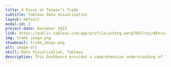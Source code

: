 ```yaml
---
title: A Focus on Taiwan's Trade
subtitle: Tableau Data Visualization
layout: default
modal-id: 2
project-date: December 2023
link: https://public.tableau.com/app/profile/yuting.weng7987/viz/AFocusonTaiwansTrade/DatavizProject
img: trade_image.png
thumbnail: trade_image.png
alt: image-alt
skill: Data Visualization, Tableau
description: This Dashboard provides a comprehensive understanding of Taiwan's economic and trade landscape.
---
```

